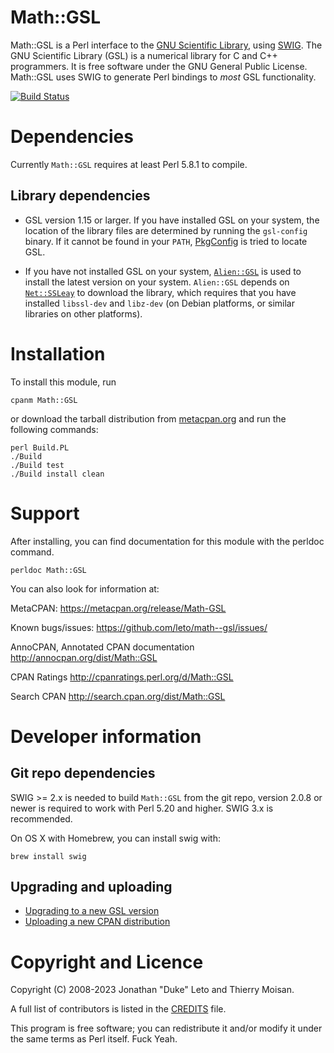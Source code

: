# Math::GSL

Math::GSL is a Perl interface to the [GNU Scientific Library](http://www.gnu.org/software/gsl/), using [SWIG](http://swig.org).  The GNU
Scientific Library (GSL) is a numerical library for C and C++ programmers. It
is free software under the GNU General Public License.  Math::GSL uses SWIG to
generate Perl bindings to *most* GSL functionality.

[![Build Status](https://secure.travis-ci.org/leto/math--gsl.png)](http://travis-ci.org/leto/math--gsl)

# Dependencies

Currently `Math::GSL` requires at least Perl 5.8.1 to compile.

## Library dependencies

- GSL version 1.15 or larger. If you have installed GSL on your system,
the location of the library files are determined by running the
`gsl-config` binary. If it cannot be found
in your `PATH`, [PkgConfig](http://metacpan.org/release/PkgConfig/) is
tried to locate GSL.

- If you have not installed GSL on your system,
[`Alien::GSL`](https://metacpan.org/pod/Alien::GSL) is used to
install the latest version on your system. `Alien::GSL` depends
on [`Net::SSLeay`](https://metacpan.org/pod/Net::SSLeay) to download
the library, which requires that you have
installed `libssl-dev` and `libz-dev` (on Debian platforms, or similar
libraries on other platforms).


# Installation

To install this module, run

```
cpanm Math::GSL
```

or download the tarball distribution
from [metacpan.org](https://metacpan.org/pod/Math::GSL) and run the following
commands:

    perl Build.PL
    ./Build
    ./Build test
    ./Build install clean

# Support

After installing, you can find documentation for this module with the
perldoc command.

    perldoc Math::GSL

You can also look for information at:

MetaCPAN: https://metacpan.org/release/Math-GSL

Known bugs/issues: https://github.com/leto/math--gsl/issues/

AnnoCPAN, Annotated CPAN documentation http://annocpan.org/dist/Math::GSL

CPAN Ratings http://cpanratings.perl.org/d/Math::GSL

Search CPAN http://search.cpan.org/dist/Math::GSL


# Developer information

## Git repo dependencies

SWIG >= 2.x is needed to build `Math::GSL` from the git repo, version
2.0.8 or newer is required to work with Perl 5.20 and
higher. SWIG 3.x is recommended.

On OS X with Homebrew, you can install swig with:

    brew install swig

## Upgrading and uploading

- [Upgrading to a new GSL version](developer/wiki/Upgrade.md)
- [Uploading a new CPAN distribution](developer/wiki/Upload.md)

# Copyright and Licence

Copyright (C) 2008-2023 Jonathan "Duke" Leto and Thierry Moisan.

A full list of contributors is listed in the [CREDITS](https://github.com/leto/math--gsl/blob/master/CREDITS) file.

This program is free software; you can redistribute it and/or modify it
under the same terms as Perl itself. Fuck Yeah.

